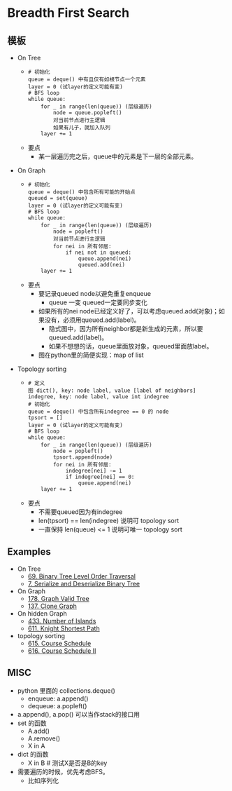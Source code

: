 # Breadth First Search

## 模板
- On Tree
    -   ```
        # 初始化
        queue = deque() 中有且仅有如根节点一个元素
        layer = 0 (试layer的定义可能有变)
        # BFS loop
        while queue:
            for _ in range(len(queue)) (层级遍历)
                node = queue.popleft()
                对当前节点进行主逻辑
                如果有儿子，就加入队列
            layer += 1
        ```
    - 要点
        - 某一层遍历完之后，queue中的元素是下一层的全部元素。

- On Graph
    -   ```
        # 初始化
        queue = deque() 中包含所有可能的开始点
        queued = set(queue)
        layer = 0 (试layer的定义可能有变)
        # BFS loop
        while queue:
            for _ in range(len(queue)) (层级遍历)
                node = popleft()
                对当前节点进行主逻辑
                for nei in 所有邻居:
                    if nei not in queued:
                        queue.append(nei)
                        queued.add(nei)
            layer += 1
        ```
    - 要点
        - 要记录queued node以避免重复enqueue
            - queue 一变 queued一定要同步变化
        - 如果所有的nei node已经定义好了，可以考虑queued.add(对象)；如果没有，必须用queued.add(label)。
            - 隐式图中，因为所有neighbor都是新生成的元素，所以要queued.add(label)。
            - 如果不想想的话，queue里面放对象，queued里面放label。
        - 图在python里的简便实现：map of list
        
- Topology sorting
    -   ```
        # 定义
        图 dict(), key: node label, value [label of neighbors]
        indegree, key: node label, value int indegree
        # 初始化
        queue = deque() 中包含所有indegree == 0 的 node
        tpsort = []
        layer = 0 (试layer的定义可能有变)
        # BFS loop
        while queue:
            for _ in range(len(queue)) (层级遍历)
                node = popleft()
                tpsort.append(node)
                for nei in 所有邻居:
                    indegree[nei] -= 1
                    if indegree[nei] == 0:
                        queue.append(nei)
            layer += 1
        ```
    - 要点
        - 不需要queued因为有indegree
        - len(tpsort) == len(indegree) 说明可 topology sort
        - 一直保持 len(queue) <= 1 说明可唯一 topology sort

## Examples
- On Tree
    - [69. Binary Tree Level Order Traversal](lint69.md)
    - [7. Serialize and Deserialize Binary Tree](lint7.md)
- On Graph
    - [178. Graph Valid Tree](lint178.md)
    - [137. Clone Graph](lint137.md)
- On hidden Graph
    - [433. Number of Islands](lint433.md)
    - [611. Knight Shortest Path](lint611.md)
- topology sorting
    - [615. Course Schedule](lint615.md)
    - [616. Course Schedule II](lint616.md)

## MISC
- python 里面的 collections.deque()
    - enqueue: a.append()
    - dequeue: a.popleft()
- a.append(), a.pop() 可以当作stack的接口用
- set 的函数
    - A.add()
    - A.remove()
    - X in A
- dict 的函数
    - X in B  # 测试X是否是B的key
- 需要遍历的时候，优先考虑BFS。
    - 比如序列化